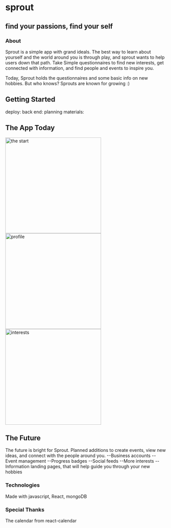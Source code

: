 # sprout
## find your passions, find your self

### About
Sprout is a simple app with grand ideals. The best way to learn about yourself and the world around you is through play, and sprout wants to help users down that path. Take Simple questionnaires to find new interests, get connected with information, and find people and events to inspire you. 

Today, Sprout holds the questionnaires and some basic info on new hobbies. But who knows? Sprouts are known for growing :) 

## Getting Started
deploy: 
back end: 
planning materials: 

## The App Today
<img src="https://i.imgur.com/Xv5eRnX.png" alt="the start" width="300" />
<img src="https://i.imgur.com/VkixFpA.png" alt="profile" width="300" />
<img src="https://i.imgur.com/7A1DxRG.png" alt="interests" width="300">

## The Future
The future is bright for Sprout. Planned additions to create events, view new ideas, and connect with the people around you. 
--Business accounts
--Event management
--Progress badges
--Social feeds
--More interests
--Information landing pages, that will help guide you through your new hobbies

### Technologies 
Made with javascript, React, mongoDB

### Special Thanks
The calendar from react-calendar